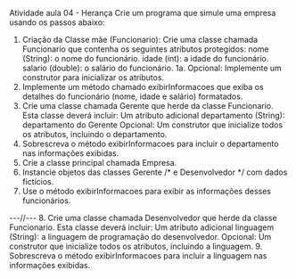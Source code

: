 Atividade aula 04 - Herança
Crie um programa que simule uma empresa usando os passos abaixo:
1. Criação da Classe mãe (Funcionario):
Crie uma classe chamada Funcionario que contenha os seguintes atributos protegidos:
nome (String): o nome do funcionário.
idade (int): a idade do funcionário.
salario (double): o salário do funcionário.
1a. Opcional: Implemente um construtor para inicializar os atributos.
2. Implemente um método chamado exibirInformacoes que exiba os detalhes do funcionário (nome, idade e salário) formatados.
3. Crie uma classe chamada Gerente que herde da classe Funcionario. Esta classe deverá incluir:
Um atributo adicional departamento (String): departamento do Gerente
Opcional: Um construtor que inicialize todos os atributos, incluindo o departamento.
4. Sobrescreva o método exibirInformacoes para incluir o departamento nas informações exibidas.
5. Crie a classe principal chamada Empresa.
6. Instancie objetos das classes Gerente /* e Desenvolvedor */ com dados fictícios.
7. Use o método exibirInformacoes para exibir as informações desses funcionários.

---//---
8. Crie uma classe chamada Desenvolvedor que herde da classe Funcionario. Esta classe deverá incluir:
Um atributo adicional linguagem (String): a linguagem de programação do desenvolvedor.
Opcional: Um construtor que inicialize todos os atributos, incluindo a linguagem.
9. Sobrescreva o método exibirInformacoes para incluir a linguagem nas informações exibidas.


